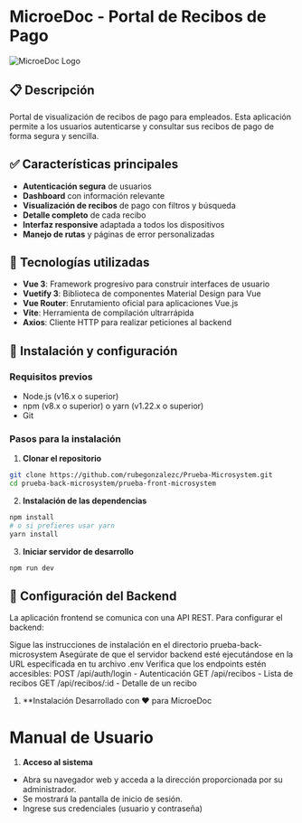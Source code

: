 # MicroeDoc - Portal de Recibos de Pago

![MicroeDoc Logo](https://microedoc.com/wp-content/uploads/2022/09/1.-Logo-MicroeDoc-color-2.png)

## 📋 Descripción

Portal de visualización de recibos de pago para empleados. Esta aplicación permite a los usuarios autenticarse y consultar sus recibos de pago de forma segura y sencilla.

## ✅ Características principales

- **Autenticación segura** de usuarios
- **Dashboard** con información relevante
- **Visualización de recibos** de pago con filtros y búsqueda
- **Detalle completo** de cada recibo
- **Interfaz responsive** adaptada a todos los dispositivos
- **Manejo de rutas** y páginas de error personalizadas

## 🔧 Tecnologías utilizadas

- **Vue 3**: Framework progresivo para construir interfaces de usuario
- **Vuetify 3**: Biblioteca de componentes Material Design para Vue
- **Vue Router**: Enrutamiento oficial para aplicaciones Vue.js
- **Vite**: Herramienta de compilación ultrarrápida
- **Axios**: Cliente HTTP para realizar peticiones al backend

## 🚀 Instalación y configuración

### Requisitos previos

- Node.js (v16.x o superior)
- npm (v8.x o superior) o yarn (v1.22.x o superior)
- Git

### Pasos para la instalación

1. **Clonar el repositorio**
```bash
git clone https://github.com/rubegonzalezc/Prueba-Microsystem.git
cd prueba-back-microsystem/prueba-front-microsystem
```
2. **Instalación de las dependencias**
```bash
npm install
# o si prefieres usar yarn
yarn install
```

3. **Iniciar servidor de desarrollo**
```bash
npm run dev
```


## 🔌 Configuración del Backend

La aplicación frontend se comunica con una API REST. Para configurar el backend:

Sigue las instrucciones de instalación en el directorio prueba-back-microsystem
Asegúrate de que el servidor backend esté ejecutándose en la URL especificada en tu archivo .env
Verifica que los endpoints estén accesibles:
POST /api/auth/login - Autenticación
GET /api/recibos - Lista de recibos
GET /api/recibos/:id - Detalle de un recibo


1. **Instalación
Desarrollado con ❤️ para MicroeDoc

# Manual de Usuario

1. **Acceso al sistema**
* Abra su navegador web y acceda a la dirección proporcionada por su administrador.
* Se mostrará la pantalla de inicio de sesión.
* Ingrese sus credenciales (usuario y contraseña)

